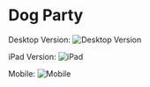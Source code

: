 # Dog Party


Desktop Version:
![Desktop Version](https://i.imgur.com/bunAhfO.jpg)

iPad Version:
![iPad](https://i.imgur.com/Z2QnPIy.jpg)

Mobile:
![Mobile](https://i.imgur.com/4EPEK05.jpg)